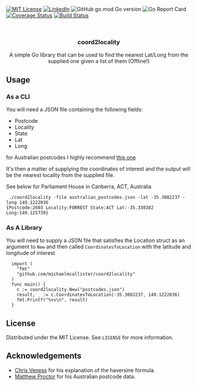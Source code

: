[![MIT License][license-shield]][license-url]
[![LinkedIn][linkedin-shield]][linkedin-url]
![GitHub go.mod Go version][goversion-url]
![Go Report Card][goreport-url]
[![Coverage Status](https://coveralls.io/repos/github/michaelmcallister/coord2locality/badge.svg)](https://coveralls.io/github/michaelmcallister/coord2locality)
[![Build Status](https://travis-ci.org/michaelmcallister/coord2locality.svg?branch=master)](https://travis-ci.org/michaelmcallister/coord2locality)
<!-- PROJECT LOGO -->
<br />
<p align="center">
  <h3 align="center">coord2locality</h3>

  <p align="center">
    A simple Go library that can be used to find the nearest Lat/Long from the supplied one given a list of them (Offline!)
  </p>
</p>

## Usage

### As a CLI
You will need a JSON file containing the following fields:

- Postcode
-	Locality
-	State
-	Lat
-	Long

for Australian postcodes I highly recommend [this one](https://www.matthewproctor.com/australian_postcodes)

It's then a matter of supplying the coordinates of interest and the output will be the nearest locality from the supplied file.

See below for Parliament House in Canberra, ACT, Australia

```
 ./coord2locality -file australian_postcodes.json -lat -35.3082237 -long 149.1222036
{Postcode:2603 Locality:FORREST State:ACT Lat:-35.330382 Long:149.125739}
```

### As A Library
You will need to supply a JSON file that satisfies the Location struct as an argument to `New` and then called `CoordinatesToLocation` with the latitude and longitude of interest

```
  import (
    "fmt"
    "github.com/michaelmcallister/coord2locality"
  )
  func main() {
    c := coord2locality.New("postcodes.json")
    result, _ := c.CoordinatesToLocation(-35.3082237, 149.1222036)
    fmt.Printf("%+v\n", result)
  }
```

<!-- LICENSE -->
## License

Distributed under the MIT License. See `LICENSE` for more information.

<!-- ACKNOWLEDGEMENTS -->
## Acknowledgements

* [Chris Veness](https://www.movable-type.co.uk/scripts/latlong.html) for his explanation of the haversine formula.
* [Matthew Proctor](https://www.matthewproctor.com/australian_postcodes) for his Australian postcode data.

<!-- MARKDOWN LINKS & IMAGES -->
<!-- https://www.markdownguide.org/basic-syntax/#reference-style-links -->
[license-shield]: https://img.shields.io/github/license/michaelmcallister/coord2locality.svg?style=flat-square
[license-url]: https://github.com/michaelmcallister/coord2locality/blob/master/LICENSE
[linkedin-shield]: https://img.shields.io/badge/-LinkedIn-black.svg?style=flat-square&logo=linkedin&colorB=555
[linkedin-url]: https://linkedin.com/in/mpmcallister
[goversion-url]: https://img.shields.io/github/go-mod/go-version/michaelmcallister/coord2locality
[goreport-url]: https://goreportcard.com/badge/michaelmcallister/coord2locality
